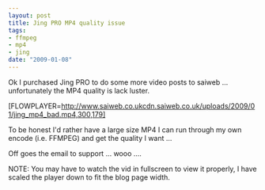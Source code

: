 ```yaml
--- 
layout: post
title: Jing PRO MP4 quality issue
tags: 
- ffmpeg
- mp4
- jing
date: "2009-01-08"
---
```

Ok I purchased Jing PRO to do some more video posts to saiweb ... unfortunately the MP4 quality is lack luster. 

[FLOWPLAYER=http://www.saiweb.co.ukcdn.saiweb.co.uk/uploads/2009/01/jing_mp4_bad.mp4,300,179]

To be honest I'd rather have a large size MP4 I can run through my own encode (i.e. FFMPEG) and get the quality I want ...

Off goes the email to support ... wooo ....

NOTE: You may have to watch the vid in fullscreen to view it properly, I have scaled the player down to fit the blog page width.
